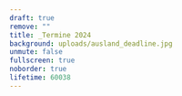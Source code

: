 ```yaml
---
draft: true
remove: ""
title: _Termine 2024
background: uploads/ausland_deadline.jpg
unmute: false
fullscreen: true
noborder: true
lifetime: 60038
---
```

